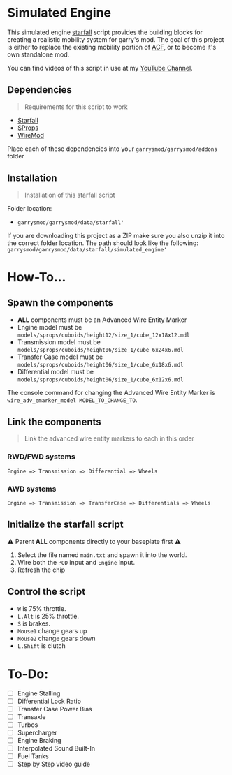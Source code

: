 # Simulated Engine

This simulated engine [starfall](https://github.com/thegrb93/StarfallEx) script provides the building blocks for creating a realistic mobility system for garry's mod. The goal of this project is either to replace the existing mobility portion of [ACF](https://github.com/nrlulz/ACF), or to become it's own standalone mod. 

You can find videos of this script in use at my [YouTube Channel](https://www.youtube.com/@Tyunge).

## Dependencies 
> Requirements for this script to work

- [Starfall](https://github.com/thegrb93/StarfallEx)
- [SProps](https://steamcommunity.com/sharedfiles/filedetails/?id=173482196&searchtext=sprops)
- [WireMod](https://github.com/wiremod/wire)

Place each of these dependencies into your `garrysmod/garrysmod/addons` folder

## Installation
> Installation of this starfall script

Folder location:
- `garrysmod/garrysmod/data/starfall'`

If you are downloading this project as a ZIP make sure you also unzip it into the correct folder location.
The path should look like the following:
`garrysmod/garrysmod/data/starfall/simulated_engine'`

# How-To...

## Spawn the components
- **ALL** components must be an Advanced Wire Entity Marker
- Engine model must be `models/sprops/cuboids/height12/size_1/cube_12x18x12.mdl`
- Transmission model must be `models/sprops/cuboids/height06/size_1/cube_6x24x6.mdl`
- Transfer Case model must be `models/sprops/cuboids/height06/size_1/cube_6x18x6.mdl`
- Differential  model must be `models/sprops/cuboids/height06/size_1/cube_6x12x6.mdl`

The console command for changing the Advanced Wire Entity Marker is `wire_adv_emarker_model MODEL_TO_CHANGE_TO`.

## Link the components
>Link the advanced wire entity markers to each in this order
### RWD/FWD systems

`Engine => Transmission => Differential => Wheels`
### AWD systems

`Engine => Transmission => TransferCase => Differentials => Wheels`

## Initialize the starfall script
:warning: Parent **ALL** components directly to your baseplate first :warning:
1. Select the file named `main.txt` and spawn it into the world.
2. Wire both the `POD` input and `Engine` input.
3. Refresh the chip

## Control the script
- `W` is 75% throttle.
- `L.Alt` is 25% throttle.
- `S` is brakes.
- `Mouse1` change gears up
- `Mouse2` change gears down
- `L.Shift` is clutch

# To-Do:
- [ ] Engine Stalling
- [ ] Differential Lock Ratio
- [ ] Transfer Case Power Bias
- [ ] Transaxle 
- [ ] Turbos
- [ ] Supercharger
- [ ] Engine Braking
- [ ] Interpolated Sound Built-In
- [ ] Fuel Tanks
- [ ] Step by Step video guide
